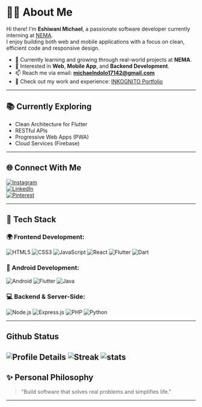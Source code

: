 # 👨‍💻 About Me
Hi there! I'm **Eshiwani Michael**, a passionate software developer currently interning at [NEMA](https://licensing.nema.go.ke/).  
I enjoy building both web and mobile applications with a focus on clean, efficient code and responsive design.

- 🌱 Currently learning and growing through real-world projects at **NEMA**.
- 💼 Interested in **Web**, **Mobile App**, and **Backend Development**.
- 📫 Reach me via email: **michaelndolo17142@gmail.com**
- 🧠 Check out my work and experience: [INKOGNITO Portfolio](https://mike-portfolio-five.vercel.app/)

---

## 📚 Currently Exploring
- Clean Architecture for Flutter
- RESTful APIs
- Progressive Web Apps (PWA)
- Cloud Services (Firebase)

---

## 🌐 Connect With Me
[![Instagram](https://img.shields.io/badge/Instagram-E4405F?style=for-the-badge&logo=instagram&logoColor=white)](https://www.instagram.com/yourusername)  
[![LinkedIn](https://img.shields.io/badge/LinkedIn-0077B5?style=for-the-badge&logo=linkedin&logoColor=white)](https://www.linkedin.com/in/yourusername)  
[![Pinterest](https://img.shields.io/badge/Pinterest-E60023?style=for-the-badge&logo=pinterest&logoColor=white)](https://www.pinterest.com/yourusername)

---

## 🚀 Tech Stack

### 🌍 Frontend Development:
![HTML5](https://img.shields.io/badge/HTML5-E34F26?style=for-the-badge&logo=html5&logoColor=white)
![CSS3](https://img.shields.io/badge/CSS3-1572B6?style=for-the-badge&logo=css3&logoColor=white)
![JavaScript](https://img.shields.io/badge/JavaScript-F7DF1E?style=for-the-badge&logo=javascript&logoColor=black)
![React](https://img.shields.io/badge/React-61DAFB?style=for-the-badge&logo=react&logoColor=black)
![Flutter](https://img.shields.io/badge/Flutter-02569B?style=for-the-badge&logo=flutter&logoColor=white)
![Dart](https://img.shields.io/badge/Dart-0175C2?style=for-the-badge&logo=dart&logoColor=white)

### 📱 Android Development:
![Android](https://img.shields.io/badge/Android-3DDC84?style=for-the-badge&logo=android&logoColor=white)
![Flutter](https://img.shields.io/badge/Flutter-02569B?style=for-the-badge&logo=flutter&logoColor=white)
![Java](https://img.shields.io/badge/Java-007396?style=for-the-badge&logo=java&logoColor=white)

### 💻 Backend & Server-Side:
![Node.js](https://img.shields.io/badge/Node.js-339933?style=for-the-badge&logo=node.js&logoColor=white)
![Express.js](https://img.shields.io/badge/Express.js-000000?style=for-the-badge&logo=express&logoColor=white)
![PHP](https://img.shields.io/badge/PHP-777BB4?style=for-the-badge&logo=php&logoColor=white)
![Python](https://img.shields.io/badge/Python-3776AB?style=for-the-badge&logo=python&logoColor=white)

---
## Github Status
![Profile Details](https://github-profile-summary-cards.vercel.app/api/cards/profile-details?username=Mikebabu254&theme=github_dark)
![Streak](https://streak-stats.demolab.com?user=Mikebabu254&theme=github-border=true)
![stats](https://github-readme-status.vercel.app/api?Mikebabu254=Mikebabu254&count_private=true&show_icon=true&theme=github_dark&hidden_border=true)
---

## ✨ Personal Philosophy
> "Build software that solves real problems and simplifies life."

---

